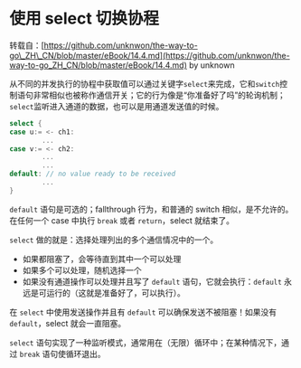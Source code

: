 # 使用 select 切换协程

转载自：[https://github.com/unknwon/the-way-to-go\_ZH\_CN/blob/master/eBook/14.4.md](https://github.com/unknwon/the-way-to-go_ZH_CN/blob/master/eBook/14.4.md) by unknown

从不同的并发执行的协程中获取值可以通过关键字`select`来完成，它和`switch`控制语句非常相似也被称作通信开关；它的行为像是“你准备好了吗”的轮询机制；`select`监听进入通道的数据，也可以是用通道发送值的时候。

```go
select {
case u:= <- ch1:
        ...
case v:= <- ch2:
        ...
        ...
default: // no value ready to be received
        ...
}
```

`default` 语句是可选的；fallthrough 行为，和普通的 switch 相似，是不允许的。在任何一个 case 中执行 `break` 或者 `return`，select 就结束了。

`select` 做的就是：选择处理列出的多个通信情况中的一个。

* 如果都阻塞了，会等待直到其中一个可以处理
* 如果多个可以处理，随机选择一个
* 如果没有通道操作可以处理并且写了 `default` 语句，它就会执行：`default` 永远是可运行的（这就是准备好了，可以执行）。

在 `select` 中使用发送操作并且有 `default` 可以确保发送不被阻塞！如果没有 `default`，select 就会一直阻塞。

`select` 语句实现了一种监听模式，通常用在（无限）循环中；在某种情况下，通过 `break` 语句使循环退出。

